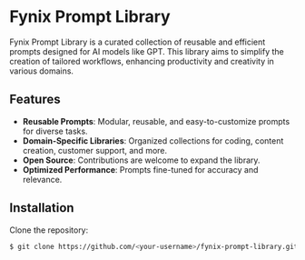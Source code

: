 # Fynix Prompt Library

Fynix Prompt Library is a curated collection of reusable and efficient prompts designed for AI models like GPT. This library aims to simplify the creation of tailored workflows, enhancing productivity and creativity in various domains.

## Features

- **Reusable Prompts**: Modular, reusable, and easy-to-customize prompts for diverse tasks.
- **Domain-Specific Libraries**: Organized collections for coding, content creation, customer support, and more.
- **Open Source**: Contributions are welcome to expand the library.
- **Optimized Performance**: Prompts fine-tuned for accuracy and relevance.

## Installation

Clone the repository:
```bash
$ git clone https://github.com/<your-username>/fynix-prompt-library.git
